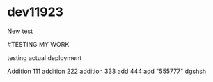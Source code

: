 # dev11923
New test

#TESTING MY WORK

testing actual deployment

Addition 111
addition 222
addition 333
add      444
add   "555777"
dgshsh
